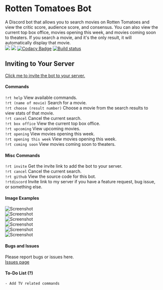 # Rotten Tomatoes Bot
A Discord bot that allows you to search movies on Rotten Tomatoes and view the critic score, audience score, and consensus. You can also view the current top box office, movies opening this week, and movies coming soon to theaters. If you search a movie, and it's the only result, it will automatically display that movie.  
[<img src="https://discordapp.com/api/guilds/294699220743618561/widget.png?style=shield">](https://discord.gg/qsc8YMS)
<img src="https://img.shields.io/badge/discord-csharp-blue.svg">
[![Codacy Badge](https://api.codacy.com/project/badge/Grade/ad7ae4f9435b492db63c5f79be8cafa6)](https://www.codacy.com/app/WilliamWelsh/RottenTomatoes?utm_source=github.com&amp;utm_medium=referral&amp;utm_content=WilliamWelsh/RottenTomatoes&amp;utm_campaign=Badge_Grade)
[![Build status](https://ci.appveyor.com/api/projects/status/y2uo269b2i1ipv95?svg=true)](https://ci.appveyor.com/project/WilliamWelsh/rottentomatoes)

## Inviting to Your Server
[Click me to invite the bot to your server.](https://discordapp.com/oauth2/authorize?client_id=477287091798278145&scope=bot&permissions=3072)
#### Commands
`!rt help` View available commands.  
`!rt (name of movie)` Search for a movie.  
`!rt choose (result number)` Choose a movie from the search results to view stats of that movie.  
`!rt cancel` Cancel the current search.  
`!rt box office` View the current top box office.  
`!rt upcoming` View upcoming movies.  
`!rt opening` View movies opening this week.  
`!rt opening this week` View movies opening this week.  
`!rt coming soon` View movies coming soon to theaters.  
#### Misc Commands
`!rt invite`  Get the invite link to add the bot to your server.  
`!rt cancel` Cancel the current search.  
`!rt github` View the source code for this bot.  
`!rtdiscord` Invite link to my server if you have a feature request, bug issue, or something else.  
#### Image Examples
![Screenshot](https://i.imgur.com/pe0yCAx.png)  
![Screenshot](https://i.imgur.com/5AHSNfU.png)  
![Screenshot](https://i.imgur.com/8OQ2ena.png)  
![Screenshot](https://i.imgur.com/TGwTUP0.png)  
![Screenshot](https://i.imgur.com/jN8CK1c.png)  
![Screenshot](https://i.imgur.com/ZmG16fb.png)  
#### Bugs and Issues
Please report bugs or issues here.  
[Issues page](https://github.com/WilliamWelsh/RottenTomatoes/issues)
#### To-Do List (?)
	- Add TV related commands